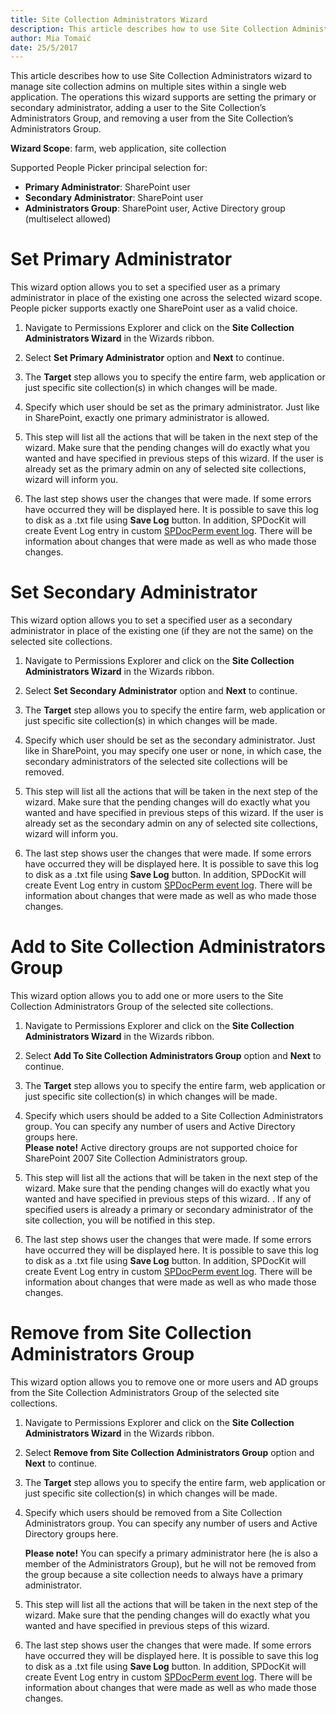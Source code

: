 ```yaml
---
title: Site Collection Administrators Wizard
description: This article describes how to use Site Collection Administrators wizard to manage site collection admins on multiple sites within a single web application.
author: Mia Tomaić
date: 25/5/2017
---
```

This article describes how to use Site Collection Administrators wizard to manage site collection admins on multiple sites within a single web application. The operations this wizard supports are setting the primary or secondary administrator, adding a user to the Site Collection’s Administrators Group, and removing a user from the Site Collection’s Administrators Group.

**Wizard Scope**: farm, web application, site collection

Supported People Picker principal selection for:

* **Primary Administrator**: SharePoint user
* **Secondary Administrator**: SharePoint user
* **Administrators Group**: SharePoint user, Active Directory group (multiselect allowed)

# Set Primary Administrator
This wizard option allows you to set a specified user as a primary administrator in place of the existing one across the selected wizard scope. People picker supports exactly one SharePoint user as a valid choice.
1.  Navigate to Permissions Explorer and click on the **Site Collection Administrators Wizard** in the Wizards ribbon.

2. Select **Set Primary Administrator** option and **Next** to continue.

3. The **Target** step allows you to specify the entire farm, web application or just specific site collection(s) in which changes will be made.

4. Specify which user should be set as the primary administrator. Just like in SharePoint, exactly one primary administrator is allowed.

5. This step will list all the actions that will be taken in the next step of the wizard. Make sure that the pending changes will do exactly what you wanted and have specified in previous steps of this wizard. If the user is already set as the primary admin on any of selected site collections, wizard will inform you.

6. The last step shows user the changes that were made. If some errors have occurred they will be displayed here. It is possible to save this log to disk as a .txt file using **Save Log** button. In addition, SPDocKit will create Event Log entry in custom [SPDocPerm event log](#internal/permission-management/spdockit-permission-management-event-log). There will be information about changes that were made as well as who made those changes.

# Set Secondary Administrator 
This wizard option allows you to set a specified user as a secondary administrator in place of the existing one (if they are not the same) on the selected site collections.

1. Navigate to Permissions Explorer and click on the **Site Collection Administrators Wizard** in the Wizards ribbon.

2. Select **Set Secondary Administrator** option and **Next** to continue.

3. The **Target** step allows you to specify the entire farm, web application or just specific site collection(s) in which changes will be made.

4. Specify which user should be set as the secondary administrator. Just like in SharePoint, you may specify one user or none, in which case, the secondary administrators of the selected site collections will be removed.

5. This step will list all the actions that will be taken in the next step of the wizard. Make sure that the pending changes will do exactly what you wanted and have specified in previous steps of this wizard. If the user is already set as the secondary admin on any of selected site collections, wizard will inform you.

6. The last step shows user the changes that were made. If some errors have occurred they will be displayed here. It is possible to save this log to disk as a .txt file using **Save Log** button. In addition, SPDocKit will create Event Log entry in custom [SPDocPerm event log](#internal/permission-management/spdockit-permission-management-event-log). There will be information about changes that were made as well as who made those changes.

# Add to Site Collection Administrators Group
This wizard option allows you to add one or more users to the Site Collection Administrators Group of the selected site collections.

1. Navigate to Permissions Explorer and click on the **Site Collection Administrators Wizard** in the Wizards ribbon.

2. Select **Add To Site Collection Administrators Group** option and **Next** to continue.

3. The **Target** step allows you to specify the entire farm, web application or just specific site collection(s) in which changes will be made.

4. Specify which users should be added to a Site Collection Administrators group. You can specify any number of users and Active Directory groups here.  
**Please note!** Active directory groups are not supported choice for SharePoint 2007 Site Collection Administrators group.

5. This step will list all the actions that will be taken in the next step of the wizard. Make sure that the pending changes will do exactly what you wanted and have specified in previous steps of this wizard. . If any of specified users is already a primary or secondary administrator of the site collection, you will be notified in this step.

6. The last step shows user the changes that were made. If some errors have occurred they will be displayed here. It is possible to save this log to disk as a .txt file using **Save Log** button. In addition, SPDocKit will create Event Log entry in custom [SPDocPerm event log](#internal/permission-management/spdockit-permission-management-event-log). There will be information about changes that were made as well as who made those changes.

# Remove from Site Collection Administrators Group
This wizard option allows you to remove one or more users and AD groups from the Site Collection Administrators Group of the selected site collections.

1. Navigate to Permissions Explorer and click on the **Site Collection Administrators Wizard** in the Wizards ribbon.

2. Select **Remove from Site Collection Administrators Group** option and **Next** to continue.

3. The **Target** step allows you to specify the entire farm, web application or just specific site collection(s) in which changes will be made.

4. Specify which users should be removed from a Site Collection Administrators group. You can specify any number of users and Active Directory groups here.

    **Please note!** You can specify a primary administrator here (he is also a member of the Administrators Group), but he will not be removed from the group because a site collection needs to always have a primary administrator.

5. This step will list all the actions that will be taken in the next step of the wizard. Make sure that the pending changes will do exactly what you wanted and have specified in previous steps of this wizard.

6.  The last step shows user the changes that were made. If some errors have occurred they will be displayed here. It is possible to save this log to disk as a .txt file using **Save Log** button. In addition, SPDocKit will create Event Log entry in custom [SPDocPerm event log](#internal/permission-management/spdockit-permission-management-event-log). There will be information about changes that were made as well as who made those changes.
